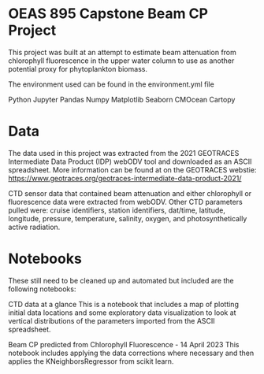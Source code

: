 # OEAS 895 Capstone Beam CP Project

This project was built at an attempt to estimate beam attenuation from chlorophyll fluorescence in the upper water column to use as another potential proxy for phytoplankton biomass. 

The environment used can be found in the environment.yml file

Python 
Jupyter
Pandas
Numpy
Matplotlib
Seaborn
CMOcean
Cartopy


# Data

The data used in this project was extracted from the 2021 GEOTRACES Intermediate Data Product (IDP) webODV tool and downloaded as an ASCII spreadsheet.
More information can be found at on the GEOTRACES webstie:  https://www.geotraces.org/geotraces-intermediate-data-product-2021/

CTD sensor data that contained beam attenuation and either chlorophyll or fluorescence data were extracted from webODV.  Other CTD parameters pulled were:  cruise identifiers, station identifiers, dat/time, latitude, longitude, pressure, temperature, salinity, oxygen, and photosynthetically active radiation.  

# Notebooks

These still need to be cleaned up and automated but included are the following notebooks:  

CTD data at a glance
  This is a notebook that includes a map of plotting initial data locations and some exploratory data visualization to look at vertical distributions of the parameters     imported from the ASCII spreadsheet.

Beam CP predicted from Chlorophyll Fluorescence - 14 April 2023
  This notebook includes applying the data corrections where necessary and then applies the KNeighborsRegressor from scikit learn.  
